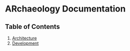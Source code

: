 # ARchaeology Documentation

## Table of Contents

1. [Architecture](./architecture.md)
2. [Development](./development.md)

